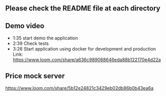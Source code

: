 ## Please check the README file at each directory

## Demo video
- 1:35 start demo the application   
- 2:39 Check tests   
- 3:26 Start application using docker for development and production   
Link:   
https://www.loom.com/share/a636c989088646eda88b122170e4d22a

## Price mock server

https://www.loom.com/share/5b12e24821c3429eb02db86b0b43ea6a